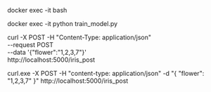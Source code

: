 docker exec -it <CONTAINER ID> bash

docker exec -it <CONTAINER ID> python train_model.py

curl -X POST -H "Content-Type: application/json" \
  --request POST \
  --data '{"flower":"1,2,3,7"}' \
  http://localhost:5000/iris_post

curl.exe -X POST -H "content-type: application/json" -d "{ \"flower\": \"1,2,3,7\" }" http://localhost:5000/iris_post  